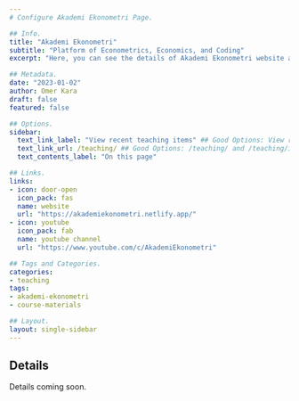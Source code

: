 ```yaml
---
# Configure Akademi Ekonometri Page.

## Info.
title: "Akademi Ekonometri"
subtitle: "Platform of Econometrics, Economics, and Coding"
excerpt: "Here, you can see the details of Akademi Ekonometri website and YouTube channel that I built for easy access to course materials. Note that most of the content is in Turkish." ## Shown on the Teaching Main Page, but does not shown on the Teaching Page.

## Metadata.
date: "2023-01-02"
author: Omer Kara
draft: false
featured: false

## Options.
sidebar:
  text_link_label: "View recent teaching items" ## Good Options: View recent teaching items and Subscribe via RSS.
  text_link_url: /teaching/ ## Good Options: /teaching/ and /teaching/index.xml.
  text_contents_label: "On this page"

## Links.
links:
- icon: door-open
  icon_pack: fas
  name: website
  url: "https://akademiekonometri.netlify.app/"
- icon: youtube
  icon_pack: fab
  name: youtube channel
  url: "https://www.youtube.com/c/AkademiEkonometri"

## Tags and Categories.
categories:
- teaching
tags:
- akademi-ekonometri
- course-materials

## Layout.
layout: single-sidebar
---
```




## Details
Details coming soon.
